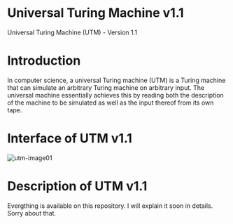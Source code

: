 # Universal Turing Machine v1.1
Universal Turing Machine (UTM) - Version 1.1

# Introduction
In computer science, a universal Turing machine (UTM) is a Turing machine that can simulate an arbitrary Turing machine on arbitrary input. The universal machine essentially achieves this by reading both the description of the machine to be simulated as well as the input thereof from its own tape.

# Interface of UTM v1.1
![utm-image01](https://cloud.githubusercontent.com/assets/26347107/24378748/82b9a0f6-135d-11e7-89b8-8a6dabff5ff5.png)

# Description of UTM v1.1
Evergthing is available on this repository. I will explain it soon in details. Sorry about that.
